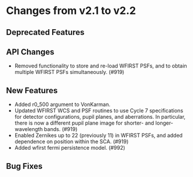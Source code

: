 Changes from v2.1 to v2.2
=========================

Deprecated Features
-------------------

API Changes
-----------

- Removed functionality to store and re-load WFIRST PSFs, and to obtain multiple WFIRST
  PSFs simultaneously. (#919)

New Features
------------
- Added r0_500 argument to VonKarman.
- Updated WFIRST WCS and PSF routines to use Cycle 7 specifications for detector configurations,
  pupil planes, and aberrations. In particular, there is now a different
  pupil plane image for shorter- and longer-wavelength bands.  (#919)
- Enabled Zernikes up to 22 (previously 11) in WFIRST PSFs, and added dependence on position
  within the SCA. (#919)
- Added wfirst fermi persistence model. (#992)

Bug Fixes
---------
